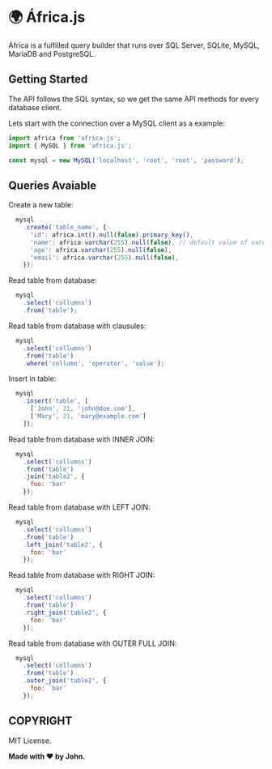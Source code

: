# :earth_africa: África.js
África is a fulfilled query builder that runs over SQL Server, SQLite, MySQL, MariaDB and PostgreSQL.

## Getting Started

The API follows the SQL syntax, so we get the same API methods for every database client.

Lets start with the connection over a MySQL client as a example:

```javascript
import africa from 'africa.js';
import { MySQL } from 'africa.js';

const mysql = new MySQL('localhost', 'root', 'root', 'password');
```

## Queries Avaiable

Create a new table:
```javascript
  mysql
    .create('table_name', {
      'id': africa.int().null(false).primary_key(),
      'name': africa.varchar(255).null(false), // default value of varchar()
      'age': africa.varchar(255).null(false),
      'email': africa.varchar(255).null(false),
    });
```

Read table from database:
```javascript
  mysql
    .select('collumns')
    .from('table');
```

Read table from database with clausules:
```javascript
  mysql
    .select('collumns')
    .from('table')
    .where('collumn', 'operator', 'value');
```

Insert in table:
```javascript
  mysql
    .insert('table', [
      ['John', 21, 'john@doe.com'],
      ['Mary', 21, 'mary@example.com'] 
    ]);
```

Read table from database with INNER JOIN:
```javascript
  mysql
    .select('collumns')
    .from('table')
    .join('table2', {
      foo: 'bar'
    });
```

Read table from database with LEFT JOIN:
```javascript
  mysql
    .select('collumns')
    .from('table')
    .left_join('table2', {
      foo: 'bar'
    });
```

Read table from database with RIGHT JOIN:
```javascript
  mysql
    .select('collumns')
    .from('table')
    .right_join('table2', {
      foo: 'bar'
    });
```

Read table from database with OUTER FULL JOIN:
```javascript
  mysql
    .select('collumns')
    .from('table')
    .outer_join('table2', {
      foo: 'bar'
    });
```

## COPYRIGHT

MIT License.

**Made with :hearts: by John.**
